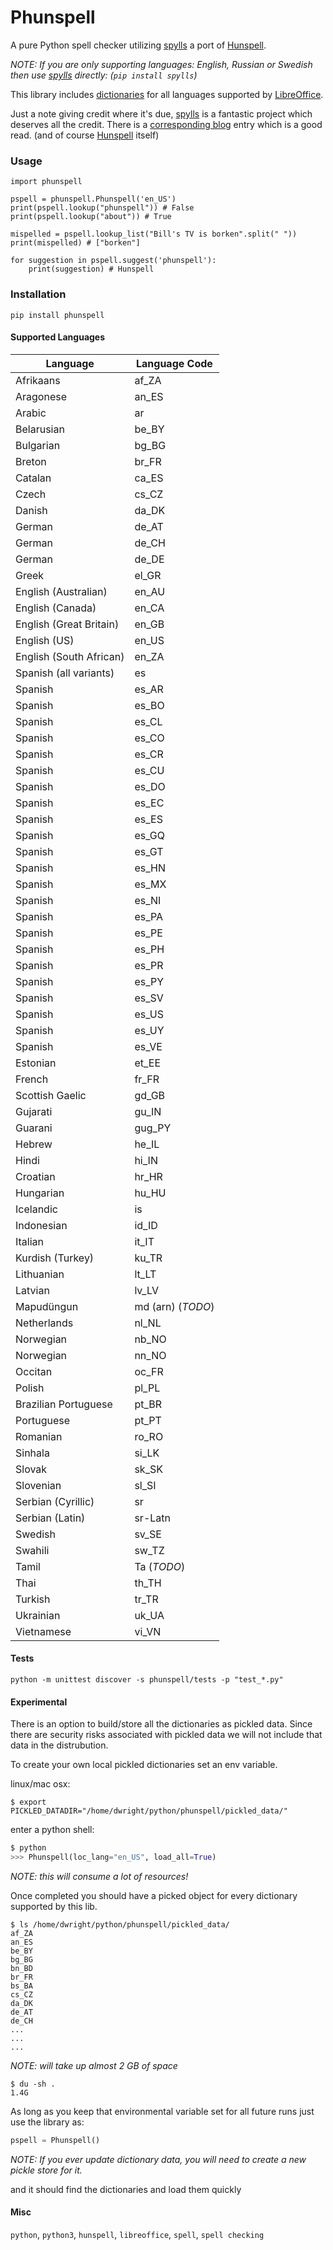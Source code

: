 # Phunspell

A pure Python spell checker utilizing [spylls](https://github.com/zverok/spylls) a port of [Hunspell](https://hunspell.github.io/).

*NOTE: If you are only supporting languages: English, Russian or Swedish then use [spylls](https://github.com/zverok/spylls) directly: (`pip install spylls`)*

This library includes [dictionaries](https://github.com/LibreOffice/dictionaries) for all languages supported by [LibreOffice](https://wiki.documentfoundation.org/Development/Dictionaries).

Just a note giving credit where it's due, [spylls](https://github.com/zverok/spylls) is a fantastic project which deserves all the credit. There is a [corresponding blog](https://zverok.github.io/blog/2021-01-05-spellchecker-1.html) entry which is a good read. (and of course [Hunspell](https://hunspell.github.io/) itself)

### Usage

    import phunspell

    pspell = phunspell.Phunspell('en_US')
    print(pspell.lookup("phunspell")) # False
    print(pspell.lookup("about")) # True

    mispelled = pspell.lookup_list("Bill's TV is borken".split(" "))
    print(mispelled) # ["borken"]

    for suggestion in pspell.suggest('phunspell'):
        print(suggestion) # Hunspell

### Installation

```shell
pip install phunspell
```

#### Supported Languages
Language                     | Language Code
---------------------------- | -------------
Afrikaans                    | af_ZA
Aragonese                    | an_ES
Arabic                       | ar
Belarusian                   | be_BY
Bulgarian                    | bg_BG
Breton                       | br_FR
Catalan	                     | ca_ES
Czech                        | cs_CZ
Danish                       | da_DK
German                       | de_AT
German                       | de_CH
German                       | de_DE
Greek                        | el_GR
English (Australian)         | en_AU
English (Canada)             | en_CA
English (Great Britain)	     | en_GB
English (US)                 | en_US
English (South African)	     | en_ZA
Spanish	(all variants)       | es
Spanish                      | es_AR
Spanish                      | es_BO
Spanish                      | es_CL
Spanish                      | es_CO
Spanish                      | es_CR
Spanish                      | es_CU
Spanish                      | es_DO
Spanish                      | es_EC
Spanish                      | es_ES
Spanish                      | es_GQ
Spanish                      | es_GT
Spanish                      | es_HN
Spanish                      | es_MX
Spanish                      | es_NI
Spanish                      | es_PA
Spanish                      | es_PE
Spanish                      | es_PH
Spanish                      | es_PR
Spanish                      | es_PY
Spanish                      | es_SV
Spanish                      | es_US
Spanish                      | es_UY
Spanish                      | es_VE
Estonian                     | et_EE
French                       | fr_FR
Scottish Gaelic              | gd_GB
Gujarati                     | gu_IN
Guarani	                     | gug_PY
Hebrew	                     | he_IL
Hindi	                     | hi_IN
Croatian	                 | hr_HR
Hungarian	                 | hu_HU
Icelandic	                 | is
Indonesian	                 | id_ID
Italian	                     | it_IT
Kurdish (Turkey)	         | ku_TR
Lithuanian	                 | lt_LT
Latvian	                     | lv_LV
Mapudüngun	                 | md (arn) (*TODO*)
Netherlands	                 | nl_NL
Norwegian	                 | nb_NO
Norwegian	                 | nn_NO
Occitan	                     | oc_FR
Polish	                     | pl_PL
Brazilian Portuguese	     | pt_BR
Portuguese	                 | pt_PT
Romanian	                 | ro_RO
Sinhala	                     | si_LK
Slovak	                     | sk_SK
Slovenian	                 | sl_SI
Serbian (Cyrillic)           | sr
Serbian (Latin)              | sr-Latn
Swedish	                     | sv_SE
Swahili	                     | sw_TZ
Tamil	                     | Ta (*TODO*)
Thai	                     | th_TH
Turkish	                     | tr_TR
Ukrainian	                 | uk_UA
Vietnamese	                 | vi_VN

#### Tests
```shell
python -m unittest discover -s phunspell/tests -p "test_*.py"
```

#### Experimental

There is an option to build/store all the dictionaries as pickled data. Since there are security risks associated with pickled data we will not include that data in the distrubution.

To create your own local pickled dictionaries set an env variable.

linux/mac osx:
```shell
$ export PICKLED_DATADIR="/home/dwright/python/phunspell/pickled_data/"
```

enter a python shell:
```python
$ python
>>> Phunspell(loc_lang="en_US", load_all=True)
```

*NOTE: this will consume a lot of resources!*

Once completed you should have a picked object for every dictionary supported by this lib.

```shell
$ ls /home/dwright/python/phunspell/pickled_data/
af_ZA
an_ES
be_BY
bg_BG
bn_BD
br_FR
bs_BA
cs_CZ
da_DK
de_AT
de_CH
...
...
...
```

*NOTE: will take up almost 2 GB of space*

```shell
$ du -sh .
1.4G
```

As long as you keep that environmental variable set for all future runs just use the library as:

```python
pspell = Phunspell()
```

*NOTE: If you ever update dictionary data, you will need to create a new pickle store for it.*

and it should find the dictionaries and load them quickly


#### Misc
`python`, `python3`, `hunspell`, `libreoffice`, `spell`, `spell checking`
